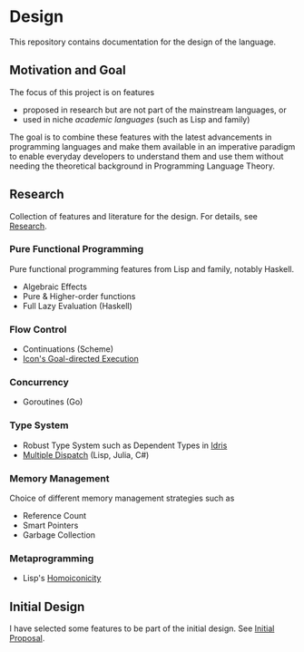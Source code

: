 # Design
This repository contains documentation for the design of the language.

## Motivation and Goal
The focus of this project is on features

- proposed in research but are not part of the mainstream languages, or
- used in niche *academic languages* (such as Lisp and family)

The goal is to combine these features with the latest advancements in programming languages and make 
them available in an imperative paradigm to enable everyday developers to understand them and use them 
without needing the theoretical background in Programming Language Theory.

## Research
Collection of features and literature for the design. For details, see [Research](/Research/README.md).

### Pure Functional Programming
Pure functional programming features from Lisp and family, notably Haskell.

- Algebraic Effects
- Pure & Higher-order functions
- Full Lazy Evaluation (Haskell)

### Flow Control
- Continuations (Scheme)
- [Icon's Goal-directed Execution](https://en.wikipedia.org/wiki/Icon_(programming_language)#Goal-directed_execution)

### Concurrency
- Goroutines (Go)

### Type System
- Robust Type System such as Dependent Types in [Idris](https://www.idris-lang.org/)
- [Multiple Dispatch](https://en.wikipedia.org/wiki/Multiple_dispatch) (Lisp, Julia, C#)

### Memory Management

Choice of different memory management strategies such as 
- Reference Count
- Smart Pointers
- Garbage Collection

### Metaprogramming
- Lisp's [Homoiconicity](https://en.wikipedia.org/wiki/Homoiconicity)

## Initial Design
I have selected some features to be part of the initial design. See 
[Initial Proposal](/Proposals/Initial.md).